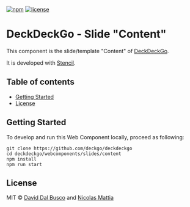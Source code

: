 [![npm][npm-badge]][npm-badge-url]
[![license][npm-license]][npm-license-url]

[npm-badge]: https://img.shields.io/npm/v/@deckdeckgo/slide-content
[npm-badge-url]: https://www.npmjs.com/package/@deckdeckgo/slide-content
[npm-license]: https://img.shields.io/npm/l/@deckdeckgo/slide-content
[npm-license-url]: https://github.com/deckgo/deckdeckgo/blob/master/webcomponents/slides/content/LICENSE

# DeckDeckGo - Slide "Content"

This component is the slide/template "Content" of [DeckDeckGo].

It is developed with [Stencil](https://stenciljs.com).

## Table of contents

- [Getting Started](#getting-started)
- [License](#license)

## Getting Started

To develop and run this Web Component locally, proceed as following:

```
git clone https://github.com/deckgo/deckdeckgo
cd deckdeckgo/webcomponents/slides/content
npm install
npm run start
```

## License

MIT © [David Dal Busco](mailto:david.dalbusco@outlook.com) and [Nicolas Mattia](mailto:nicolas@nmattia.com)

[deckdeckgo]: https://deckdeckgo.com
